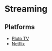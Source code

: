 # Streaming

## Platforms

- [Pluto TV](https://pluto.tv)
- [Netflix]()

<!--
https://www.netflix.com/tudum/top10
-->
